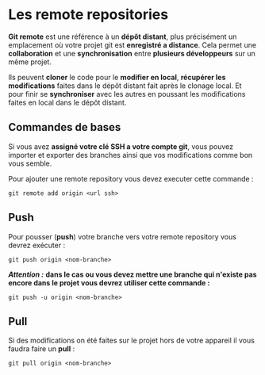 
# Les remote repositories

**Git remote** est une référence à un **dépôt distant**, plus précisément un emplacement où votre projet git est **enregistré a distance**. Cela permet une **collaboration** et une **synchronisation** entre **plusieurs développeurs** sur un même projet.

Ils peuvent **cloner** le code pour le **modifier en local**, **récupérer les modifications** faites dans le dépôt distant fait après le clonage local. Et pour finir se **synchroniser** avec les autres en poussant les modifications faites en local dans le dépôt distant.

## Commandes de bases

Si vous avez **assigné votre clé SSH a votre compte git**, vous pouvez importer et exporter des branches ainsi que vos modifications comme bon vous semble.

Pour ajouter une remote repository vous devez executer cette commande :
```git
git remote add origin <url ssh>
```

## Push
Pour pousser (**push**) votre branche vers votre remote repository vous devrez exécuter :
```git
git push origin <nom-branche>
```


***Attention :*** **dans le cas ou vous devez mettre une branche qui n'existe pas encore dans le projet vous devrez utiliser cette commande :**
```git
git push -u origin <nom-branche>
```

## Pull
Si des modifications on été faites sur le projet hors de votre appareil il vous faudra faire un **pull** :
```git
git pull origin <nom-branche>
```

